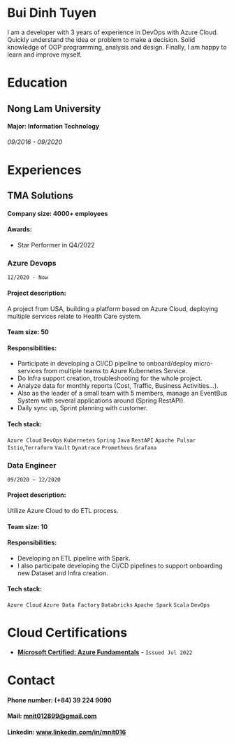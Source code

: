 # Bui Dinh Tuyen

I am a developer with 3 years of experience in DevOps with Azure Cloud.
Quickly understand the idea or problem to make a decision.
Solid knowledge of OOP programming, analysis and design.
Finally, I am happy to learn and improve myself.

# Education
## Nong Lam University
#### Major: Information Technology
*09/2016 - 09/2020*

# Experiences

## TMA Solutions
#### Company size: 4000+ employees
#### Awards:
- Star Performer in Q4/2022

###  Azure Devops
`12/2020 - Now`
   
#### Project description:
A project from USA, building a platform based on Azure Cloud, deploying multiple services relate to Health Care system.
#### Team size: 50
#### Responsibilities:
- Participate in developing a CI/CD pipeline to onboard/deploy micro-services from multiple teams to Azure Kubernetes Service. 
- Do Infra support creation, troubleshooting for the whole project. 
- Analyze data for monthly reports (Cost, Traffic, Business Activities...). 
- Also as the leader of a small team with 5 members, manage an EventBus System with several applications around (Spring RestAPI).
- Daily sync up, Sprint planning with customer.                          
#### Tech stack:
`Azure Cloud` `DevOps` `Kubernetes` `Spring` `Java` `RestAPI` `Apache Pulsar` `Istio`,`Terraform` `Vault` `Dynatrace` `Prometheus` `Grafana`

### Data Engineer
`09/2020 – 12/2020`

#### Project description:
Utilize Azure Cloud to do ETL process.
#### Team size: 10
#### Responsibilities:
- Developing an ETL pipeline with Spark.
- I also participate developing the CI/CD pipelines to support onboarding new Dataset and Infra creation.
#### Tech stack:
`Azure Cloud` `Azure Data Factory` `Databricks` `Apache Spark` `Scala` `DevOps`

# Cloud Certifications
- [**Microsoft Certified: Azure Fundamentals**](https://www.credly.com/badges/99587416-af61-4829-840c-aaea3d17ce30?source=linked_in_profile) - `Issued Jul 2022`

# Contact
#### Phone number: (+84) 39 224 9090
#### Mail: mnit012899@gmail.com
#### Linkedin: www.linkedin.com/in/mnit016
